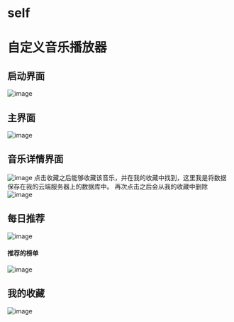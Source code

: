 # self
# 自定义音乐播放器
## 启动界面
![image](https://github.com/TangMingDan/self/blob/master/img/1.png)
## 主界面
![image](https://github.com/TangMingDan/self/blob/master/img/2.png)
## 音乐详情界面
![image](https://github.com/TangMingDan/self/blob/master/img/3.png)
点击收藏之后能够收藏该音乐，并在我的收藏中找到，这里我是将数据保存在我的云端服务器上的数据库中。
再次点击之后会从我的收藏中删除
![image](https://github.com/TangMingDan/self/blob/master/img/4.png)
## 每日推荐
![image](https://github.com/TangMingDan/self/blob/master/img/5.png)
#### 推荐的榜单
![image](https://github.com/TangMingDan/self/blob/master/img/6.png)
## 我的收藏
![image](https://github.com/TangMingDan/self/blob/master/img/7.png)
